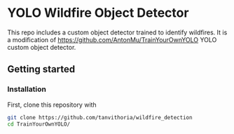 # YOLO Wildfire Object Detector

This repo includes a custom object detector trained to identify wildfires. It is a modification of https://github.com/AntonMu/TrainYourOwnYOLO YOLO custom object detector. 

## Getting started
### Installation
First, clone this repository with
```bash
git clone https://github.com/tanvithoria/wildfire_detection
cd TrainYourOwnYOLO/
```
